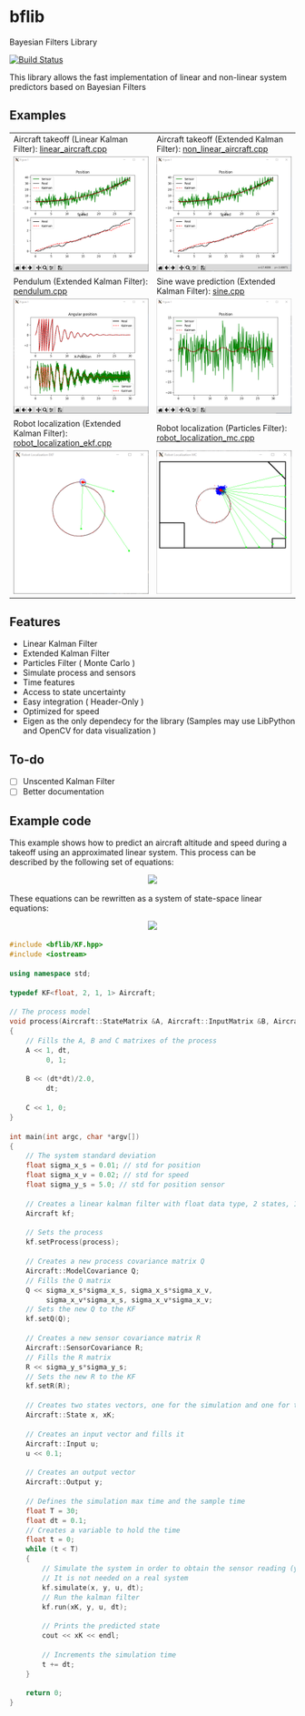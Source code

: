 # bflib
Bayesian Filters Library

[![Build Status](https://travis-ci.com/AlexanderSilvaB/bflib.svg?branch=master)](https://travis-ci.com/AlexanderSilvaB/bflib)

This library allows the fast implementation of linear and non-linear system predictors based on Bayesian Filters

## Examples
| | |
|-|-|
| Aircraft takeoff (Linear Kalman Filter): [linear_aircraft.cpp](samples/linear_aircraft.cpp) | Aircraft takeoff (Extended Kalman Filter): [non_linear_aircraft.cpp](samples/non_linear_aircraft.cpp) |
| ![Aircraft takeoff linear example](docs/images/linear_aircraft.png?raw=true "Aircraft takeoff") | ![Aircraft takeoff non-linear example](docs/images/non_linear_aircraft.png?raw=true "Aircraft takeoff") |
| Pendulum (Extended Kalman Filter): [pendulum.cpp](samples/pendulum.cpp) | Sine wave prediction (Extended Kalman Filter): [sine.cpp](samples/sine.cpp) |
| ![Pendulum](docs/images/pendulum.png?raw=true "Pendulum") | ![Sine](docs/images/sine.png?raw=true "Sine") |
| Robot localization (Extended Kalman Filter): [robot_localization_ekf.cpp](samples/robot_localization_ekf.cpp) | Robot localization (Particles Filter): [robot_localization_mc.cpp](samples/robot_localization_mc.cpp) |
| ![Robot Localization Kalman](docs/images/robot_localization_ekf.png?raw=true "Robot Localization Kalman") | ![Robot Localization Monte Carlo](docs/images/robot_localization_mc.png?raw=true "Robot Localization Monte Carlo") |

## Features
* Linear Kalman Filter
* Extended Kalman Filter
* Particles Filter ( Monte Carlo )
* Simulate process and sensors
* Time features
* Access to state uncertainty
* Easy integration ( Header-Only )
* Optimized for speed
* Eigen as the only dependecy for the library (Samples may use LibPython and OpenCV for data visualization )


## To-do
- [ ] Unscented Kalman Filter
- [ ] Better documentation

## Example code
This example shows how to predict an aircraft altitude and speed during a takeoff using an approximated linear system.  This process can be described by the following set of equations:
<p align="center">
  <img src="https://latex.codecogs.com/svg.latex?\begin{align*}&space;p[k&plus;1]&space;&=&space;p[k]&space;&plus;&space;v[k]&space;\Delta_t&space;&plus;&space;a&space;\frac{\Delta_t^2}{2}\\&space;v[k&plus;1]&space;&=&space;v[k]&space;&plus;&space;a&space;\Delta_t\\&space;y[k]&space;&=&space;p[k]&space;\end{align*}">
</p>
These equations can be rewritten as a system of state-space linear equations:
<p align="center">
    <img src="https://latex.codecogs.com/svg.latex?\begin{align*}&space;x[k&plus;1]&space;&=&space;\begin{vmatrix}&space;1&space;&&space;\Delta_t\\&space;0&space;&&space;1&space;\end{vmatrix}x[k]&space;&plus;&space;\begin{vmatrix}&space;\frac{\Delta_t^2}{2}\\&space;\Delta_t&space;\end{vmatrix}u[k]\\&space;y[k]&space;&=&space;\begin{vmatrix}&space;1&space;&&space;0&space;\end{vmatrix}x[k]&space;\end{align*}">
</p>


```cpp
#include <bflib/KF.hpp>
#include <iostream>

using namespace std;

typedef KF<float, 2, 1, 1> Aircraft;

// The process model
void process(Aircraft::StateMatrix &A, Aircraft::InputMatrix &B, Aircraft::OutputMatrix &C, double dt)
{
    // Fills the A, B and C matrixes of the process
    A << 1, dt,
         0, 1;
    
    B << (dt*dt)/2.0,
         dt; 

    C << 1, 0;
}

int main(int argc, char *argv[])
{
    // The system standard deviation
    float sigma_x_s = 0.01; // std for position
    float sigma_x_v = 0.02; // std for speed
    float sigma_y_s = 5.0; // std for position sensor

    // Creates a linear kalman filter with float data type, 2 states, 1 input and 1 output
    Aircraft kf;

    // Sets the process
    kf.setProcess(process);

    // Creates a new process covariance matrix Q
    Aircraft::ModelCovariance Q;
    // Fills the Q matrix
    Q << sigma_x_s*sigma_x_s, sigma_x_s*sigma_x_v,
         sigma_x_v*sigma_x_s, sigma_x_v*sigma_x_v;  
    // Sets the new Q to the KF
    kf.setQ(Q);

    // Creates a new sensor covariance matrix R
    Aircraft::SensorCovariance R;
    // Fills the R matrix
    R << sigma_y_s*sigma_y_s;
    // Sets the new R to the KF
    kf.setR(R);

    // Creates two states vectors, one for the simulation and one for the kalman output
    Aircraft::State x, xK;

    // Creates an input vector and fills it
    Aircraft::Input u;
    u << 0.1;

    // Creates an output vector
    Aircraft::Output y;

    // Defines the simulation max time and the sample time
    float T = 30;
    float dt = 0.1;
    // Creates a variable to hold the time 
    float t = 0;
    while (t < T)
    {
        // Simulate the system in order to obtain the sensor reading (y).
        // It is not needed on a real system
        kf.simulate(x, y, u, dt);
        // Run the kalman filter
        kf.run(xK, y, u, dt);

        // Prints the predicted state
        cout << xK << endl;

        // Increments the simulation time
        t += dt;
    }

    return 0;
}
```